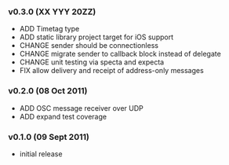 
### v0.3.0 (XX YYY 20ZZ)
* ADD Timetag type
* ADD static library project target for iOS support
* CHANGE sender should be connectionless
* CHANGE migrate sender to callback block instead of delegate
* CHANGE unit testing via specta and expecta
* FIX allow delivery and receipt of address-only messages

### v0.2.0 (08 Oct 2011)
* ADD OSC message receiver over UDP
* ADD expand test coverage

### v0.1.0 (09 Sept 2011)
* initial release
